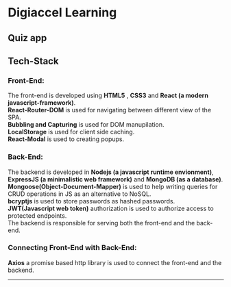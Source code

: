 # Digiaccel Learning
## Quiz app
## Tech-Stack

### Front-End:
The front-end is developed using **HTML5** , **CSS3** and **React (a modern javascript-framework)**.  
**React-Router-DOM** is used for navigating between different view of the SPA.  
**Bubbling and Capturing** is used for DOM manupilation.  
**LocalStorage** is used for client side caching.  
**React-Modal** is used to creating popups.  

### Back-End:
The backend is developed in **Nodejs (a javascript runtime envionment)**,  **ExpressJS (a minimalistic web framework)** and **MongoDB (as a database)**.  
**Mongoose(Object-Document-Mapper)** is used to help writing queries for CRUD operations in JS as an alternative to NoSQL.  
**bcryptjs** is used to store passwords as hashed passwords.  
**JWT(Javascript web token)** authorization is used to authorize access to protected endpoints.  
The backend is responsible for serving both the front-end and the back-end.  

### Connecting Front-End with Back-End:
**Axios** a promise based http library is used to connect the front-end and the backend.

---

